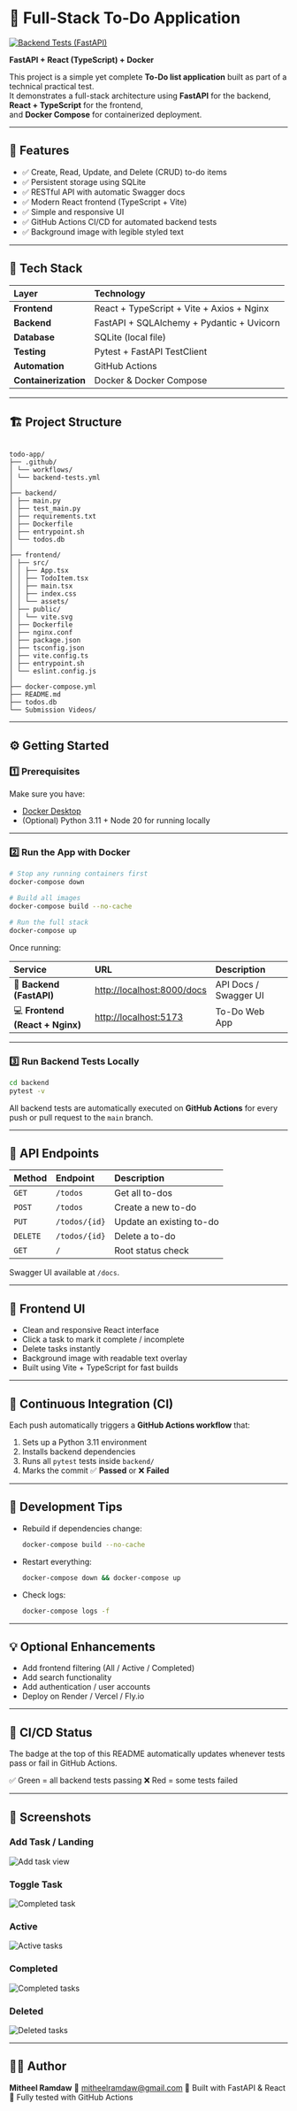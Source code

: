 
# 📝 Full-Stack To-Do Application

[![Backend Tests (FastAPI)](https://github.com/mitheelramdaw/todo-app/actions/workflows/backend-tests.yml/badge.svg)](https://github.com/mitheelramdaw/todo-app/actions/workflows/backend-tests.yml)

**FastAPI + React (TypeScript) + Docker**

This project is a simple yet complete **To-Do list application** built as part of a technical practical test.  
It demonstrates a full-stack architecture using **FastAPI** for the backend, **React + TypeScript** for the frontend,  
and **Docker Compose** for containerized deployment.

---

## 🚀 Features

* ✅ Create, Read, Update, and Delete (CRUD) to-do items  
* ✅ Persistent storage using SQLite  
* ✅ RESTful API with automatic Swagger docs  
* ✅ Modern React frontend (TypeScript + Vite)  
* ✅ Simple and responsive UI  
* ✅ GitHub Actions CI/CD for automated backend tests  
* ✅ Background image with legible styled text  

---

## 🧠 Tech Stack

| Layer                | Technology                                |
| :------------------- | :---------------------------------------- |
| **Frontend**         | React + TypeScript + Vite + Axios + Nginx |
| **Backend**          | FastAPI + SQLAlchemy + Pydantic + Uvicorn |
| **Database**         | SQLite (local file)                       |
| **Testing**          | Pytest + FastAPI TestClient               |
| **Automation**       | GitHub Actions                            |
| **Containerization** | Docker & Docker Compose                   |

---

## 🏗️ Project Structure

```

todo-app/
├── .github/
│ └── workflows/
│ └── backend-tests.yml
│
├── backend/
│ ├── main.py
│ ├── test_main.py
│ ├── requirements.txt
│ ├── Dockerfile
│ ├── entrypoint.sh
│ └── todos.db
│
├── frontend/
│ ├── src/
│ │ ├── App.tsx
│ │ ├── TodoItem.tsx
│ │ ├── main.tsx
│ │ ├── index.css
│ │ └── assets/
│ ├── public/
│ │ └── vite.svg
│ ├── Dockerfile
│ ├── nginx.conf
│ ├── package.json
│ ├── tsconfig.json
│ ├── vite.config.ts
│ ├── entrypoint.sh
│ └── eslint.config.js
│
├── docker-compose.yml
├── README.md
├── todos.db
└── Submission Videos/

````

---

## ⚙️ Getting Started

### 1️⃣ Prerequisites

Make sure you have:
- [Docker Desktop](https://www.docker.com/products/docker-desktop/)
- (Optional) Python 3.11 + Node 20 for running locally

---

### 2️⃣ Run the App with Docker

```bash
# Stop any running containers first
docker-compose down

# Build all images
docker-compose build --no-cache

# Run the full stack
docker-compose up
````

Once running:

| Service                         | URL                                                      | Description           |
| :------------------------------ | :------------------------------------------------------- | :-------------------- |
| 🧠 **Backend (FastAPI)**        | [http://localhost:8000/docs](http://localhost:8000/docs) | API Docs / Swagger UI |
| 💻 **Frontend (React + Nginx)** | [http://localhost:5173](http://localhost:5173)           | To-Do Web App         |

---

### 3️⃣ Run Backend Tests Locally

```bash
cd backend
pytest -v
```

All backend tests are automatically executed on **GitHub Actions** for every push or pull request to the `main` branch.

---

## 🧩 API Endpoints

| Method   | Endpoint      | Description              |
| :------- | :------------ | :----------------------- |
| `GET`    | `/todos`      | Get all to-dos           |
| `POST`   | `/todos`      | Create a new to-do       |
| `PUT`    | `/todos/{id}` | Update an existing to-do |
| `DELETE` | `/todos/{id}` | Delete a to-do           |
| `GET`    | `/`           | Root status check        |

Swagger UI available at `/docs`.

---

## 🎨 Frontend UI

* Clean and responsive React interface
* Click a task to mark it complete / incomplete
* Delete tasks instantly
* Background image with readable text overlay
* Built using Vite + TypeScript for fast builds

---

## 🧪 Continuous Integration (CI)

Each push automatically triggers a **GitHub Actions workflow** that:

1. Sets up a Python 3.11 environment
2. Installs backend dependencies
3. Runs all `pytest` tests inside `backend/`
4. Marks the commit ✅ **Passed** or ❌ **Failed**

---

## 🧰 Development Tips

* Rebuild if dependencies change:

  ```bash
  docker-compose build --no-cache
  ```
* Restart everything:

  ```bash
  docker-compose down && docker-compose up
  ```
* Check logs:

  ```bash
  docker-compose logs -f
  ```

---

## 💡 Optional Enhancements

* Add frontend filtering (All / Active / Completed)
* Add search functionality
* Add authentication / user accounts
* Deploy on Render / Vercel / Fly.io

---

## 🧠 CI/CD Status

The badge at the top of this README automatically updates
whenever tests pass or fail in GitHub Actions.

✅ Green = all backend tests passing
❌ Red = some tests failed

---

## 📸 Screenshots

### Add Task / Landing

![Add task view](https://github.com/user-attachments/assets/69548275-c028-42a8-bcec-9fb10645e810)

### Toggle Task

![Completed task](https://github.com/user-attachments/assets/61d300fd-4c25-489e-b345-546fe2f47a47)

### Active

![Active tasks](https://github.com/user-attachments/assets/c2e542f7-e008-4a3c-9ca6-9c416dfba4bb)

### Completed

![Completed tasks](https://github.com/user-attachments/assets/72737621-7d3b-408b-b716-43cb9566ab59)

### Deleted

![Deleted tasks](https://github.com/user-attachments/assets/7bfca4ca-5e6c-4b29-b6d7-a1172755bf57)

---

## 👨‍💻 Author

**Mitheel Ramdaw**
📧 [mitheelramdaw@gmail.com](mailto:mitheelramdaw@gmail.com)
🧠 Built with FastAPI & React
🚀 Fully tested with GitHub Actions
